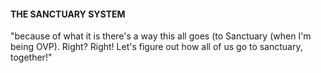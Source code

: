 #### THE SANCTUARY SYSTEM
"because of what it is there's a way this all goes (to Sanctuary (when I'm being OVP). Right? Right! Let's figure out how all of us go to sanctuary, together!"
